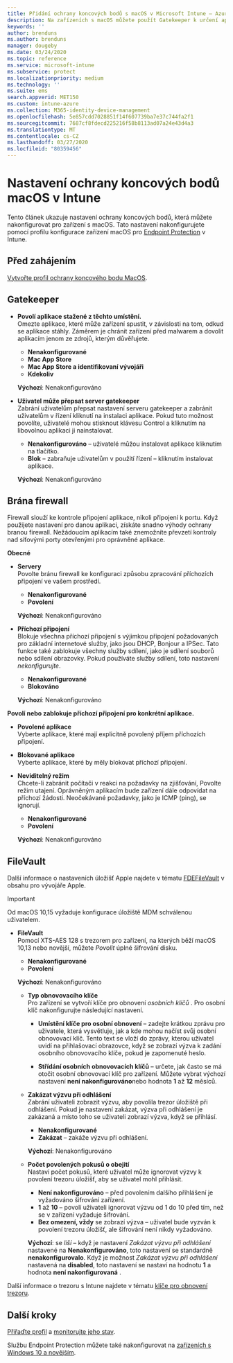 ```yaml
---
title: Přidání ochrany koncových bodů s macOS v Microsoft Intune – Azure | Microsoft Docs
description: Na zařízeních s macOS můžete použít Gatekeeper k určení aplikací, které se smí instalovat, včetně aplikací z Mac App Storu. V Microsoft Intune také můžete určitým aplikacím povolit nebo nakonfigurovat průchod bránou firewall nebo můžete určité aplikace zablokovat, použít neviditelný režim utajení, případně blokovat určité typy příchozích připojení.
keywords: ''
author: brenduns
ms.author: brenduns
manager: dougeby
ms.date: 03/24/2020
ms.topic: reference
ms.service: microsoft-intune
ms.subservice: protect
ms.localizationpriority: medium
ms.technology: ''
ms.suite: ems
search.appverid: MET150
ms.custom: intune-azure
ms.collection: M365-identity-device-management
ms.openlocfilehash: 5e857cdd7028851f14f607739ba7e37c744fa2f1
ms.sourcegitcommit: 7687cf8fdecd225216f58b8113ad07a24e43d4a3
ms.translationtype: MT
ms.contentlocale: cs-CZ
ms.lasthandoff: 03/27/2020
ms.locfileid: "80359456"
---
```

# <a name="macos-endpoint-protection-settings-in-intune"></a>Nastavení ochrany koncových bodů macOS v Intune  

Tento článek ukazuje nastavení ochrany koncových bodů, která můžete nakonfigurovat pro zařízení s macOS. Tato nastavení nakonfigurujete pomocí profilu konfigurace zařízení macOS pro [Endpoint Protection](endpoint-protection-configure.md) v Intune.  

## <a name="before-you-begin"></a>Před zahájením

[Vytvořte profil ochrany koncového bodu MacOS](endpoint-protection-configure.md).

## <a name="gatekeeper"></a>Gatekeeper  

- **Povolí aplikace stažené z těchto umístění.**  
  Omezte aplikace, které může zařízení spustit, v závislosti na tom, odkud se aplikace stáhly. Záměrem je chránit zařízení před malwarem a dovolit aplikacím jenom ze zdrojů, kterým důvěřujete.  

  - **Nenakonfigurované**  
  - **Mac App Store**  
  - **Mac App Store a identifikovaní vývojáři**  
  - **Kdekoliv**  

  **Výchozí**: Nenakonfigurováno  

- **Uživatel může přepsat server gatekeeper**  
  Zabrání uživatelům přepsat nastavení serveru gatekeeper a zabránit uživatelům v řízení kliknutí na instalaci aplikace. Pokud tuto možnost povolíte, uživatelé mohou stisknout klávesu Control a kliknutím na libovolnou aplikaci ji nainstalovat.  
 
  - **Nenakonfigurováno** – uživatelé můžou instalovat aplikace kliknutím na tlačítko.  
  - **Blok** – zabraňuje uživatelům v použití řízení – kliknutím instalovat aplikace.  

  **Výchozí**: Nenakonfigurováno  

## <a name="firewall"></a>Brána firewall  

Firewall slouží ke kontrole připojení aplikace, nikoli připojení k portu. Když použijete nastavení pro danou aplikaci, získáte snadno výhody ochrany branou firewall. Nežádoucím aplikacím také znemožníte převzetí kontroly nad síťovými porty otevřenými pro oprávněné aplikace.  

**Obecné**
- **Servery**  
  Povolte bránu firewall ke konfiguraci způsobu zpracování příchozích připojení ve vašem prostředí.  
  - **Nenakonfigurované**  
  - **Povolení**  

  **Výchozí**: Nenakonfigurováno  

- **Příchozí připojení**  
  Blokuje všechna příchozí připojení s výjimkou připojení požadovaných pro základní internetové služby, jako jsou DHCP, Bonjour a IPSec. Tato funkce také zablokuje všechny služby sdílení, jako je sdílení souborů nebo sdílení obrazovky. Pokud používáte služby sdílení, toto nastavení *nekonfigurujte*.  
  - **Nenakonfigurované**  
  - **Blokováno**  

  **Výchozí**: Nenakonfigurováno  

**Povolí nebo zablokuje příchozí připojení pro konkrétní aplikace.**  

  - **Povolené aplikace**  
    Vyberte aplikace, které mají explicitně povolený příjem příchozích připojení.  

  - **Blokované aplikace**  
    Vyberte aplikace, které by měly blokovat příchozí připojení.  

  - **Neviditelný režim**  
    Chcete-li zabránit počítači v reakci na požadavky na zjišťování, Povolte režim utajení. Oprávněným aplikacím bude zařízení dále odpovídat na příchozí žádosti. Neočekávané požadavky, jako je ICMP (ping), se ignorují.  
    - **Nenakonfigurované**  
    - **Povolení**  

    **Výchozí**: Nenakonfigurováno  

## <a name="filevault"></a>FileVault  
Další informace o nastaveních úložišť Apple najdete v tématu [FDEFileVault](https://developer.apple.com/documentation/devicemanagement/fdefilevault) v obsahu pro vývojáře Apple. 

> [!IMPORTANT]  
> Od macOS 10,15 vyžaduje konfigurace úložiště MDM schválenou uživatelem. 

- **FileVault**  
  Pomocí XTS-AES 128 s trezorem pro zařízení, na kterých běží macOS 10,13 nebo novější, můžete *Povolit* úplné šifrování disku.  
  - **Nenakonfigurované**  
  - **Povolení**  

  **Výchozí**: Nenakonfigurováno  

  - **Typ obnovovacího klíče**  
    Pro zařízení se vytvoří klíče pro obnovení *osobních klíčů* . Pro osobní klíč nakonfigurujte následující nastavení.  

    - **Umístění klíče pro osobní obnovení** – zadejte krátkou zprávu pro uživatele, která vysvětluje, jak a kde mohou načíst svůj osobní obnovovací klíč. Tento text se vloží do zprávy, kterou uživatel uvidí na přihlašovací obrazovce, když se zobrazí výzva k zadání osobního obnovovacího klíče, pokud je zapomenuté heslo.  

    - **Střídání osobních obnovovacích klíčů** – určete, jak často se má otočit osobní obnovovací klíč pro zařízení. Můžete vybrat výchozí nastavení **není nakonfigurováno**nebo hodnota **1** až **12** měsíců.  

  - **Zakázat výzvu při odhlášení**  
    Zabrání uživateli zobrazit výzvu, aby povolila trezor úložiště při odhlášení.  Pokud je nastavení zakázat, výzva při odhlášení je zakázaná a místo toho se uživateli zobrazí výzva, když se přihlásí.  
    - **Nenakonfigurované**  
    - **Zakázat** – zakáže výzvu při odhlášení.

    **Výchozí**: Nenakonfigurováno  

  - **Počet povolených pokusů o obejití**  
  Nastaví počet pokusů, které uživatel může ignorovat výzvy k povolení trezoru úložišť, aby se uživatel mohl přihlásit. 

    - **Není nakonfigurováno** – před povolením dalšího přihlášení je vyžadováno šifrování zařízení.  
    - **1** až **10** – povolí uživateli ignorovat výzvu od 1 do 10 před tím, než se v zařízení vyžaduje šifrování.  
    - **Bez omezení, vždy** se zobrazí výzva – uživatel bude vyzván k povolení trezoru úložišť, ale šifrování není nikdy vyžadováno.  
 
    **Výchozí**: se *liší* – když je nastavení *Zakázat výzvu při odhlášení* nastavené na **Nenakonfigurováno**, toto nastavení se standardně **nenakonfigurovalo**. Když je možnost *Zakázat výzvu při odhlášení* nastavená na **disabled**, toto nastavení se nastaví na hodnotu **1** a hodnota **není nakonfigurovaná** .

Další informace o trezoru s Intune najdete v tématu [klíče pro obnovení trezoru](encryption-monitor.md#filevault-recovery-keys).

## <a name="next-steps"></a>Další kroky

[Přiřaďte profil](../configuration/device-profile-assign.md) a [monitorujte jeho stav](../configuration/device-profile-monitor.md).

Službu Endpoint Protection můžete také nakonfigurovat na [zařízeních s Windows 10 a novějším](endpoint-protection-windows-10.md).
